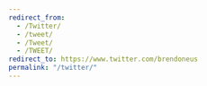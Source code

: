 ```yaml
---
redirect_from:
  - /Twitter/
  - /tweet/
  - /Tweet/
  - /TWEET/
redirect_to: https://www.twitter.com/brendoneus
permalink: "/twitter/"
---
```

